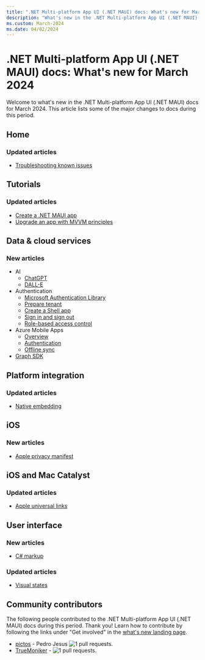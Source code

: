 ```yaml
---
title: ".NET Multi-platform App UI (.NET MAUI) docs: What's new for March 2024"
description: "What's new in the .NET Multi-platform App UI (.NET MAUI) docs for March 2024."
ms.custom: March-2024
ms.date: 04/02/2024
---
```


# .NET Multi-platform App UI (.NET MAUI) docs: What's new for March 2024

Welcome to what's new in the .NET Multi-platform App UI (.NET MAUI) docs for March 2024. This article lists some of the major changes to docs during this period.

## Home

### Updated articles

- [Troubleshooting known issues](../troubleshooting.md)

## Tutorials

### Updated articles

- [Create a .NET MAUI app](../tutorials/notes-app/index.yml)
- [Upgrade an app with MVVM principles](../tutorials/notes-mvvm/index.yml)

## Data & cloud services

### New articles

- AI
  - [ChatGPT](/windows/apps/windows-dotnet-maui/tutorial-maui-ai?toc=/dotnet/maui/toc.json&bc=/dotnet/maui/breadcrumb/toc.json)
  - [DALL-E](/windows/apps/windows-dotnet-maui/dall-e-maui-windows?toc=/dotnet/maui/toc.json&bc=/dotnet/maui/breadcrumb/toc.json)
- Authentication
  - [Microsoft Authentication Library](/entra/msal/dotnet?toc=/dotnet/maui/toc.json&bc=/dotnet/maui/breadcrumb/toc.json)
  - [Prepare tenant](/entra/external-id/customers/tutorial-mobile-app-maui-sign-in-prepare-tenant?toc=/dotnet/maui/toc.json&bc=/dotnet/maui/breadcrumb/toc.json)
  - [Create a Shell app](/entra/external-id/customers/tutorial-mobile-app-maui-sign-in-prepare-app?toc=/dotnet/maui/toc.json&bc=/dotnet/maui/breadcrumb/toc.json)
  - [Sign in and sign out](/entra/external-id/customers/tutorial-mobile-app-maui-sign-in-sign-out?toc=/dotnet/maui/toc.json&bc=/dotnet/maui/breadcrumb/toc.json)
  - [Role-based access control](/entra/external-id/customers/tutorial-mobile-maui-role-based-access-control?toc=/dotnet/maui/toc.json&bc=/dotnet/maui/breadcrumb/toc.json)
- Azure Mobile Apps
  - [Overview](/azure/developer/mobile-apps/azure-mobile-apps/quickstarts/maui?toc=/dotnet/maui/toc.json&bc=/dotnet/maui/breadcrumb/toc.json)
  - [Authentication](/azure/developer/mobile-apps/azure-mobile-apps/quickstarts/maui/authentication?toc=/dotnet/maui/toc.json&bc=/dotnet/maui/breadcrumb/toc.json)
  - [Offline sync](/azure/developer/mobile-apps/azure-mobile-apps/quickstarts/maui/offline?toc=/dotnet/maui/toc.json&bc=/dotnet/maui/breadcrumb/toc.json)
- [Graph SDK](/windows/apps/windows-dotnet-maui/tutorial-graph-api?toc=/dotnet/maui/toc.json&bc=/dotnet/maui/breadcrumb/toc.json)

## Platform integration

### Updated articles

- [Native embedding](../platform-integration/native-embedding.md)

## iOS

### New articles

- [Apple privacy manifest](../ios/privacy-manifest.md)

## iOS and Mac Catalyst

### Updated articles

- [Apple universal links](../macios/universal-links.md)

## User interface

### New articles

- [C# markup](/windows/apps/windows-dotnet-maui/tutorial-csharp-ui-maui-toolkit?toc=/dotnet/maui/toc.json&bc=/dotnet/maui/breadcrumb/toc.json)

### Updated articles

- [Visual states](../user-interface/visual-states.md)

## Community contributors

The following people contributed to the .NET Multi-platform App UI (.NET MAUI) docs during this period. Thank you! Learn how to contribute by following the links under "Get involved" in the [what's new landing page](index.yml).

- [pictos](https://github.com/pictos) - Pedro Jesus ![1 pull requests.](https://img.shields.io/badge/Merged%20Pull%20Requests-1-green)
- [TrueMoniker](https://github.com/TrueMoniker) -  ![1 pull requests.](https://img.shields.io/badge/Merged%20Pull%20Requests-1-green)
